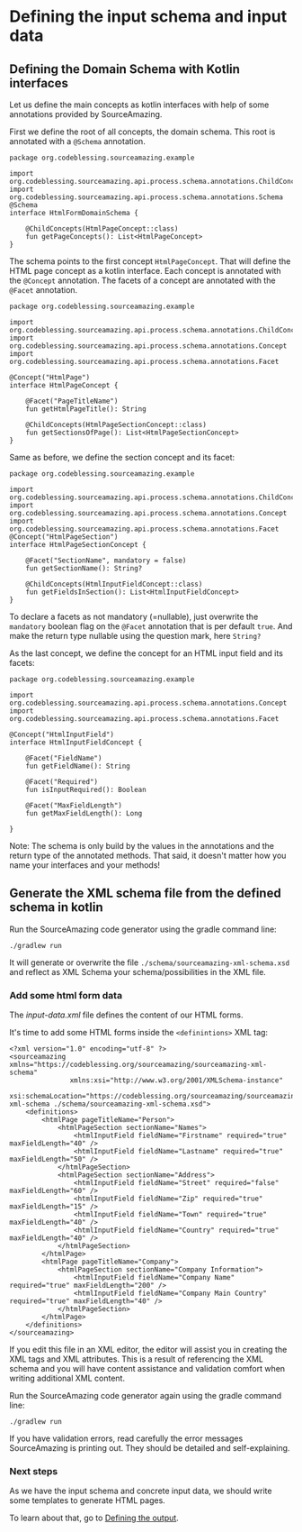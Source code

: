 # Defining the input schema and input data

## Defining the Domain Schema with Kotlin interfaces

Let us define the main concepts as kotlin interfaces with help 
of some annotations provided by SourceAmazing.

First we define the root of all concepts, the domain schema. 
This root is annotated with a `@Schema` annotation.

```
package org.codeblessing.sourceamazing.example

import org.codeblessing.sourceamazing.api.process.schema.annotations.ChildConcepts
import org.codeblessing.sourceamazing.api.process.schema.annotations.Schema
@Schema
interface HtmlFormDomainSchema {

    @ChildConcepts(HtmlPageConcept::class)
    fun getPageConcepts(): List<HtmlPageConcept>
}
```

The schema points to the first concept `HtmlPageConcept`.
That will define the HTML page concept as a kotlin interface. 
Each concept is annotated with the `@Concept` annotation. 
The facets of a concept are annotated with the `@Facet` annotation.

```
package org.codeblessing.sourceamazing.example

import org.codeblessing.sourceamazing.api.process.schema.annotations.ChildConcepts
import org.codeblessing.sourceamazing.api.process.schema.annotations.Concept
import org.codeblessing.sourceamazing.api.process.schema.annotations.Facet

@Concept("HtmlPage")
interface HtmlPageConcept {

    @Facet("PageTitleName")
    fun getHtmlPageTitle(): String

    @ChildConcepts(HtmlPageSectionConcept::class)
    fun getSectionsOfPage(): List<HtmlPageSectionConcept>
}
```
Same as before, we define the section concept and its facet: 

```
package org.codeblessing.sourceamazing.example

import org.codeblessing.sourceamazing.api.process.schema.annotations.ChildConcepts
import org.codeblessing.sourceamazing.api.process.schema.annotations.Concept
import org.codeblessing.sourceamazing.api.process.schema.annotations.Facet
@Concept("HtmlPageSection")
interface HtmlPageSectionConcept {

    @Facet("SectionName", mandatory = false)
    fun getSectionName(): String?

    @ChildConcepts(HtmlInputFieldConcept::class)
    fun getFieldsInSection(): List<HtmlInputFieldConcept>
}
```

To declare a facets as not mandatory (=nullable), just overwrite the 
`mandatory` boolean flag on the `@Facet` annotation that is per default `true`.
And make the return type nullable using the question mark, here `String?`

As the last concept, we define the concept for an HTML input field and 
its facets:

```
package org.codeblessing.sourceamazing.example

import org.codeblessing.sourceamazing.api.process.schema.annotations.Concept
import org.codeblessing.sourceamazing.api.process.schema.annotations.Facet

@Concept("HtmlInputField")
interface HtmlInputFieldConcept {

    @Facet("FieldName")
    fun getFieldName(): String

    @Facet("Required")
    fun isInputRequired(): Boolean

    @Facet("MaxFieldLength")
    fun getMaxFieldLength(): Long

}
```
Note: 
The schema is only build by the values in the annotations and the 
return type of the annotated methods.
That said, it doesn't matter how you name your interfaces and your methods!

## Generate the XML schema file from the defined schema in kotlin

Run the SourceAmazing code generator using the gradle command line:
```
./gradlew run
```

It will generate or overwrite the file `./schema/sourceamazing-xml-schema.xsd`
and reflect as XML Schema your schema/possibilities in the XML file.

### Add some html form data

The _input-data.xml_ file defines the content of our HTML forms.

It's time to add some HTML forms inside the `<definintions>` XML tag:
```
<?xml version="1.0" encoding="utf-8" ?>
<sourceamazing xmlns="https://codeblessing.org/sourceamazing/sourceamazing-xml-schema"
               xmlns:xsi="http://www.w3.org/2001/XMLSchema-instance"
               xsi:schemaLocation="https://codeblessing.org/sourceamazing/sourceamazing-xml-schema ./schema/sourceamazing-xml-schema.xsd">
    <definitions>
        <htmlPage pageTitleName="Person">
            <htmlPageSection sectionName="Names">
                <htmlInputField fieldName="Firstname" required="true" maxFieldLength="40" />
                <htmlInputField fieldName="Lastname" required="true" maxFieldLength="50" />
            </htmlPageSection>
            <htmlPageSection sectionName="Address">
                <htmlInputField fieldName="Street" required="false" maxFieldLength="60" />
                <htmlInputField fieldName="Zip" required="true" maxFieldLength="15" />
                <htmlInputField fieldName="Town" required="true" maxFieldLength="40" />
                <htmlInputField fieldName="Country" required="true" maxFieldLength="40" />
            </htmlPageSection>
        </htmlPage>
        <htmlPage pageTitleName="Company">
            <htmlPageSection sectionName="Company Information">
                <htmlInputField fieldName="Company Name" required="true" maxFieldLength="200" />
                <htmlInputField fieldName="Company Main Country" required="true" maxFieldLength="40" />
            </htmlPageSection>
        </htmlPage>
    </definitions>
</sourceamazing>

```
If you edit this file in an XML editor, the editor will assist you in 
creating the XML tags and XML attributes.
This is a result of referencing the XML schema and you will have content 
assistance and validation comfort when writing additional XML content.

Run the SourceAmazing code generator again using the gradle command line:
```
./gradlew run
```
If you have validation errors, read carefully the error messages SourceAmazing 
is printing out. They should be detailed and self-explaining.

### Next steps

As we have the input schema and concrete input data, we
should write some templates to generate HTML pages.

To learn about that, go to [Defining the output](04-defining-the-output.md).
 
